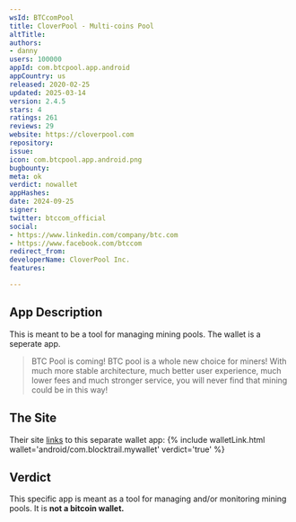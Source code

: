 ```yaml
---
wsId: BTCcomPool
title: CloverPool - Multi-coins Pool
altTitle: 
authors:
- danny
users: 100000
appId: com.btcpool.app.android
appCountry: us
released: 2020-02-25
updated: 2025-03-14
version: 2.4.5
stars: 4
ratings: 261
reviews: 29
website: https://cloverpool.com
repository: 
issue: 
icon: com.btcpool.app.android.png
bugbounty: 
meta: ok
verdict: nowallet
appHashes: 
date: 2024-09-25
signer: 
twitter: btccom_official
social:
- https://www.linkedin.com/company/btc.com
- https://www.facebook.com/btccom
redirect_from: 
developerName: CloverPool Inc.
features: 

---
```


## App Description

This is meant to be a tool for managing mining pools. The wallet is a seperate app.

> BTC Pool is coming! BTC pool is a whole new choice for miners! With much more stable architecture, much better user experience, much lower fees and much stronger service, you will never find that mining could be in this way!

## The Site

Their site [links](https://wallet.btc.com/#/setup/register) to this separate wallet app: {% include walletLink.html wallet='android/com.blocktrail.mywallet' verdict='true' %}

## Verdict

This specific app is meant as a tool for managing and/or monitoring mining pools. It is **not a bitcoin wallet.**
